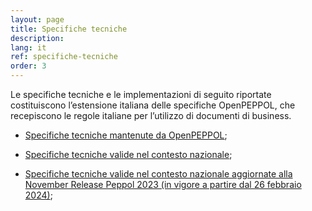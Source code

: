 ```yaml
---
layout: page
title: Specifiche tecniche
description:
lang: it
ref: specifiche-tecniche
order: 3
---
```


Le specifiche tecniche e le implementazioni di seguito riportate costituiscono l’estensione italiana delle specifiche OpenPEPPOL, che recepiscono le regole italiane per l’utilizzo di documenti di business.

- <a aria-label="Peppol.eu - Specifiche tecniche mantenute da OpenPEPPOL - Collegamento a sito esterno" title="Collegamento a sito esterno" href="https://peppol.org/library/?technical-documentation" target="_blank">Specifiche tecniche mantenute da OpenPEPPOL</a>;

- <a aria-label="Specifiche tecniche valide nel contesto nazionale" title="Specifiche tecniche valide nel contesto nazionale" href="https://peppol-docs.agid.gov.it/docs/my_index.jsp" target="_blank">Specifiche tecniche valide nel contesto nazionale</a>;

- <a aria-label="Specifiche tecniche valide nel contesto nazionale aggiornate alla November Release Peppol 2023 (in vigore a partire dal 26 febbraio 2024)" title="Specifiche tecniche valide nel contesto nazionale aggiornate alla November Release Peppol 2023 (in vigore a partire dal 26 febbraio 2024)" href="https://peppol-docs.agid.gov.it/docs-next-release/" target="_blank">Specifiche tecniche valide nel contesto nazionale aggiornate alla November Release Peppol 2023 (in vigore a partire dal 26 febbraio 2024)</a>;
